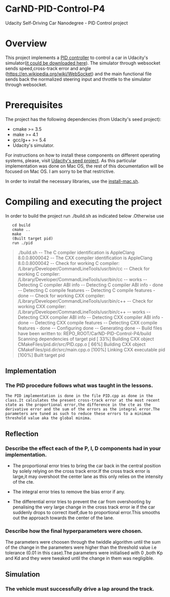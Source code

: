 # CarND-PID-Control-P4
Udacity Self-Driving Car Nanodegree - PID Control project

# Overview

This project implements a [PID controller](https://en.wikipedia.org/wiki/PID_controller) to control a car in Udacity's simulator([it could be downloaded here](https://github.com/udacity/self-driving-car-sim/releases)). The simulator through websocket sends speed,cross-track error and angle (https://en.wikipedia.org/wiki/WebSocket) and the main functional file sends back the normalized steering input and throttle to the simulator through websocket. 

# Prerequisites

The project has the following dependencies (from Udacity's seed project):

- cmake >= 3.5
- make >= 4.1
- gcc/g++ >= 5.4
- Udacity's simulator.

For instructions on how to install these components on different operating systems, please, visit [Udacity's seed project](https://github.com/udacity/CarND-PID-Control-Project). As this particular implementation was done on Mac OS, the rest of this documentation will be focused on Mac OS. I am sorry to be that restrictive.

In order to install the necessary libraries, use the [install-mac.sh](./install-mac.sh).

# Compiling and executing the project

In order to build the project run ./build.sh as indicated below .Otherwise use

```mkdir build
   cd build
   cmake ..
   make
   (Built target pid)
   run ./pid
```
> ./build.sh
-- The C compiler identification is AppleClang 8.0.0.8000042
-- The CXX compiler identification is AppleClang 8.0.0.8000042
-- Check for working C compiler: /Library/Developer/CommandLineTools/usr/bin/cc
-- Check for working C compiler: /Library/Developer/CommandLineTools/usr/bin/cc -- works
-- Detecting C compiler ABI info
-- Detecting C compiler ABI info - done
-- Detecting C compile features
-- Detecting C compile features - done
-- Check for working CXX compiler: /Library/Developer/CommandLineTools/usr/bin/c++
-- Check for working CXX compiler: /Library/Developer/CommandLineTools/usr/bin/c++ -- works
-- Detecting CXX compiler ABI info
-- Detecting CXX compiler ABI info - done
-- Detecting CXX compile features
-- Detecting CXX compile features - done
-- Configuring done
-- Generating done
-- Build files have been written to: REPO_ROOT/CarND-PID-Control-P4/build
Scanning dependencies of target pid
[ 33%] Building CXX object CMakeFiles/pid.dir/src/PID.cpp.o
[ 66%] Building CXX object CMakeFiles/pid.dir/src/main.cpp.o
[100%] Linking CXX executable pid
[100%] Built target pid

## Implementation

### The PID procedure follows what was taught in the lessons.

    The PID implementation is done in the file PID.cpp as done in the class.It calculates the present cross-track error at the most recent state as the proportional error,the difference in the cte as the derivative error and the sum of the errors as the integral error.The parameters are tuned as such to reduce these errors to a minimum threshold value aka the global minima.
## Reflection

### Describe the effect each of the P, I, D components had in your implementation.

- The proportional error tries to bring the car back in the central position by solely relying on the cross track error.If the cross track error is large,it may overshoot the center lane as this only relies on the intensity of the cte.

- The integral error tries to remove the bias error if any.

- The differential error tries to prevent the car from overshooting by penalising the very large change in the cross track error ie if the car
suddenly drops to correct itself,due to proportional error.This smooths out the approach towards the center of the lane. 

### Describe how the final hyperparameters were chosen.

The parameters were choosen through the twiddle algorithm until the sum of the change in the parameters were higher than the threshold value i.e tolerance (0.01 in this case).The parameters were initialised with 0 ,both Kp and Kd and they were tweaked until the change in them was negligible.

## Simulation

### The vehicle must successfully drive a lap around the track.
